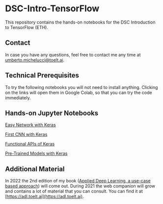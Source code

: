 # DSC-Intro-TensorFlow
This repository contains the hands-on notebooks for the DSC Introduction to TensorFlow (ETH).

## Contact

In case you have any questions, feel free to contact me any time at [umberto.michelucci@toelt.ai](mailto:umberto.michelucci@toelt.ai).

## Technical Prerequisites

To try the following notebooks you will not need to install anything. Clicking on the links will open them in Google Colab, so that you can try the code immediately.

## Hands-on Jupyter Notebooks

[Easy Network with Keras](http://colab.research.google.com/github/toelt-llc/DSC-Intro-TensorFlow/blob/main/code/Easy%20NN%20with%20Keras.ipynb)

[First CNN with Keras](http://colab.research.google.com/github/toelt-llc/DSC-Intro-TensorFlow/blob/main/code/First%20example%20of%20a%20CNN%20with%20the%20MNIST%20dataset.ipynb)

[Functional APIs of Keras](http://colab.research.google.com/github/toelt-llc/DSC-Intro-TensorFlow/blob/main/code/Keras%20Functional%20APIs%20with%20TF2%20-%20First%20steps.ipynb)

[Pre-Trained Models with Keras](http://colab.research.google.com/github/toelt-llc/DSC-Intro-TensorFlow/blob/main/code/Pre-trained-models_with_keras_applications.ipynb)

## Additional Material

In 2022 the 2nd edition of my book ([Applied Deep Learning, a use-case based approach](https://www.apress.com/gp/book/9781484237892)) will come out. During 2021 the web companion will grow and contains a lot of material that you can consult. You can find it at [https://adl.toelt.ai](https://adl.toelt.ai).
